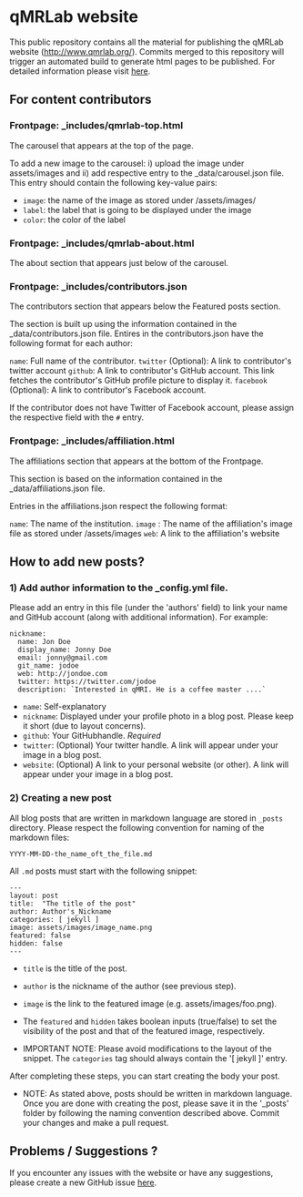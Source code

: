 # qMRLab website

This public repository contains all the material for publishing the qMRLab website (http://www.qmrlab.org/). Commits merged to this repository will trigger an automated build to generate html pages to be published. For detailed information please visit [here](https://pages.github.com/).

## For content contributors


### Frontpage: _includes/qmrlab-top.html

The carousel that appears at the top of the page.

To add a new image to the carousel: i) upload the image under assets/images and ii) add respective entry to the _data/carousel.json file. This entry should contain the following key-value pairs:

* `image`: the name of the image as stored under /assets/images/
* `label`: the label that is going to be displayed under the image
* `color`: the color of the label

### Frontpage: _includes/qmrlab-about.html

The about section that appears just below of the carousel.

### Frontpage: _includes/contributors.json

The contributors section that appears below the Featured posts section.

The section is built up using the information contained in the _data/contributors.json file.
Entires in the contributors.json have the following format for each author:

`name`: Full name of the contributor.
`twitter` (Optional): A link to contributor's twitter account
`github`: A link to contributor's GitHub account. This link fetches the contributor's GitHub profile picture to display it.
`facebook` (Optional): A link to contributor's Facebook account.

If the contributor does not have Twitter of Facebook account, please assign the respective field with the `#` entry.

### Frontpage: _includes/affiliation.html

The affiliations section that appears at the bottom of the Frontpage.

This section is based on the information contained in the _data/affiliations.json file.

Entries in the affiliations.json respect the following format:

`name`: The name of the institution.
`image` : The name of the affiliation's image file as stored under /assets/images
`web`: A link to the affiliation's website


## How to add new posts?

### 1) Add author information to the _config.yml file.

Please add an entry in this file (under the 'authors' field) to link your name and GitHub account (along with additional information). For example:

```
nickname:
  name: Jon Doe
  display_name: Jonny Doe
  email: jonny@gmail.com
  git_name: jodoe
  web: http://jondoe.com
  twitter: https://twitter.com/jodoe
  description: `Interested in qMRI. He is a coffee master ....`
```
* `name`: Self-explanatory
* `nickname`: Displayed under your profile photo in a blog post. Please keep it short (due to layout concerns).
* `github`: Your GitHubhandle. *Required*
* `twitter`: (Optional) Your twitter handle. A link will appear under your image in a blog post.
* `website`: (Optional) A link to your personal website (or other). A link will appear under your image in a blog post.

### 2) Creating a new post

All blog posts that are written in markdown language are stored in `_posts` directory.
Please respect the following convention for naming of the markdown files:

`YYYY-MM-DD-the_name_oft_the_file.md`

All `.md` posts must start with the following snippet:

```
---
layout: post
title:  "The title of the post"
author: Author's_Nickname
categories: [ jekyll ]
image: assets/images/image_name.png
featured: false
hidden: false
---

```

* `title` is the title of the post.
* `author`  is the nickname of the author (see previous step).
* `image` is the link to the featured image (e.g. assets/images/foo.png).  
* The `featured` and `hidden` takes boolean inputs (true/false) to set the visibility of the post and that of the featured image, respectively.

* IMPORTANT NOTE: Please avoid modifications to the layout of the snippet. The `categories` tag should always contain the '[ jekyll ]' entry.


After completing these steps, you can start creating the body your post.

* NOTE: As stated above, posts should be written in markdown language.
Once you are done with creating the post, please save it in the '_posts' folder by following the naming convention described above. Commit your changes and make a pull request.


## Problems / Suggestions ?

If you encounter any issues with the website or have any suggestions, please create a new GitHub issue [here](https://github.com/qMRLab/qmrlab.github.io/issues).
